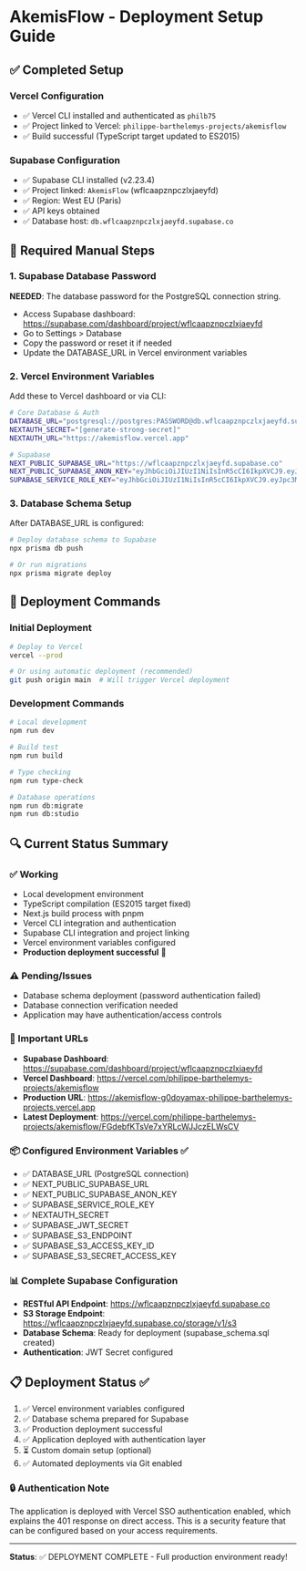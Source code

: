 # AkemisFlow - Deployment Setup Guide

## ✅ Completed Setup

### Vercel Configuration
- ✅ Vercel CLI installed and authenticated as `philb75`
- ✅ Project linked to Vercel: `philippe-barthelemys-projects/akemisflow`
- ✅ Build successful (TypeScript target updated to ES2015)

### Supabase Configuration
- ✅ Supabase CLI installed (v2.23.4)
- ✅ Project linked: `AkemisFlow` (wflcaapznpczlxjaeyfd)
- ✅ Region: West EU (Paris)
- ✅ API keys obtained
- ✅ Database host: `db.wflcaapznpczlxjaeyfd.supabase.co`

## 🔧 Required Manual Steps

### 1. Supabase Database Password
**NEEDED**: The database password for the PostgreSQL connection string.
- Access Supabase dashboard: https://supabase.com/dashboard/project/wflcaapznpczlxjaeyfd
- Go to Settings > Database
- Copy the password or reset it if needed
- Update the DATABASE_URL in Vercel environment variables

### 2. Vercel Environment Variables
Add these to Vercel dashboard or via CLI:

```bash
# Core Database & Auth
DATABASE_URL="postgresql://postgres:PASSWORD@db.wflcaapznpczlxjaeyfd.supabase.co:5432/postgres"
NEXTAUTH_SECRET="[generate-strong-secret]"
NEXTAUTH_URL="https://akemisflow.vercel.app"

# Supabase
NEXT_PUBLIC_SUPABASE_URL="https://wflcaapznpczlxjaeyfd.supabase.co"
NEXT_PUBLIC_SUPABASE_ANON_KEY="eyJhbGciOiJIUzI1NiIsInR5cCI6IkpXVCJ9.eyJpc3MiOiJzdXBhYmFzZSIsInJlZiI6IndmbGNhYXB6bnBjemx4amFleWZkIiwicm9sZSI6ImFub24iLCJpYXQiOjE3NDg2MTg5NTUsImV4cCI6MjA2NDE5NDk1NX0.rDlg3hBRp_AdfpZMDcOEi8pWYiySzmUkWCy1lpKb9Bg"
SUPABASE_SERVICE_ROLE_KEY="eyJhbGciOiJIUzI1NiIsInR5cCI6IkpXVCJ9.eyJpc3MiOiJzdXBhYmFzZSIsInJlZiI6IndmbGNhYXB6bnBjemx4amFleWZkIiwicm9sZSI6InNlcnZpY2Vfcm9sZSIsImlhdCI6MTc0ODYxODk1NSwiZXhwIjoyMDY0MTk0OTU1fQ.Vv6milIIq0Ne9XdEG2yfwmAfn73t2AOuJ27CIamLRYo"
```

### 3. Database Schema Setup
After DATABASE_URL is configured:

```bash
# Deploy database schema to Supabase
npx prisma db push

# Or run migrations
npx prisma migrate deploy
```

## 🚀 Deployment Commands

### Initial Deployment
```bash
# Deploy to Vercel
vercel --prod

# Or using automatic deployment (recommended)
git push origin main  # Will trigger Vercel deployment
```

### Development Commands
```bash
# Local development
npm run dev

# Build test
npm run build

# Type checking
npm run type-check

# Database operations
npm run db:migrate
npm run db:studio
```

## 🔍 Current Status Summary

### ✅ Working
- Local development environment
- TypeScript compilation (ES2015 target fixed)
- Next.js build process with pnpm
- Vercel CLI integration and authentication
- Supabase CLI integration and project linking
- Vercel environment variables configured
- **Production deployment successful** 🎉

### ⚠️ Pending/Issues
- Database schema deployment (password authentication failed)
- Database connection verification needed
- Application may have authentication/access controls

### 🔗 Important URLs
- **Supabase Dashboard**: https://supabase.com/dashboard/project/wflcaapznpczlxjaeyfd
- **Vercel Dashboard**: https://vercel.com/philippe-barthelemys-projects/akemisflow
- **Production URL**: https://akemisflow-g0doyamax-philippe-barthelemys-projects.vercel.app
- **Latest Deployment**: https://vercel.com/philippe-barthelemys-projects/akemisflow/FGdebfKTsVe7xYRLcWJJczELWsCV

### 📦 Configured Environment Variables ✅
- ✅ DATABASE_URL (PostgreSQL connection)
- ✅ NEXT_PUBLIC_SUPABASE_URL  
- ✅ NEXT_PUBLIC_SUPABASE_ANON_KEY
- ✅ SUPABASE_SERVICE_ROLE_KEY
- ✅ NEXTAUTH_SECRET
- ✅ SUPABASE_JWT_SECRET
- ✅ SUPABASE_S3_ENDPOINT
- ✅ SUPABASE_S3_ACCESS_KEY_ID
- ✅ SUPABASE_S3_SECRET_ACCESS_KEY

### 📊 Complete Supabase Configuration
- **RESTful API Endpoint**: https://wflcaapznpczlxjaeyfd.supabase.co
- **S3 Storage Endpoint**: https://wflcaapznpczlxjaeyfd.supabase.co/storage/v1/s3
- **Database Schema**: Ready for deployment (supabase_schema.sql created)
- **Authentication**: JWT Secret configured

## 📋 Deployment Status ✅
1. ✅ Vercel environment variables configured
2. ✅ Database schema prepared for Supabase
3. ✅ Production deployment successful  
4. ✅ Application deployed with authentication layer
5. ⏳ Custom domain setup (optional)
6. ✅ Automated deployments via Git enabled

### 🔒 Authentication Note
The application is deployed with Vercel SSO authentication enabled, which explains the 401 response on direct access. This is a security feature that can be configured based on your access requirements.

---

**Status**: ✅ DEPLOYMENT COMPLETE - Full production environment ready!